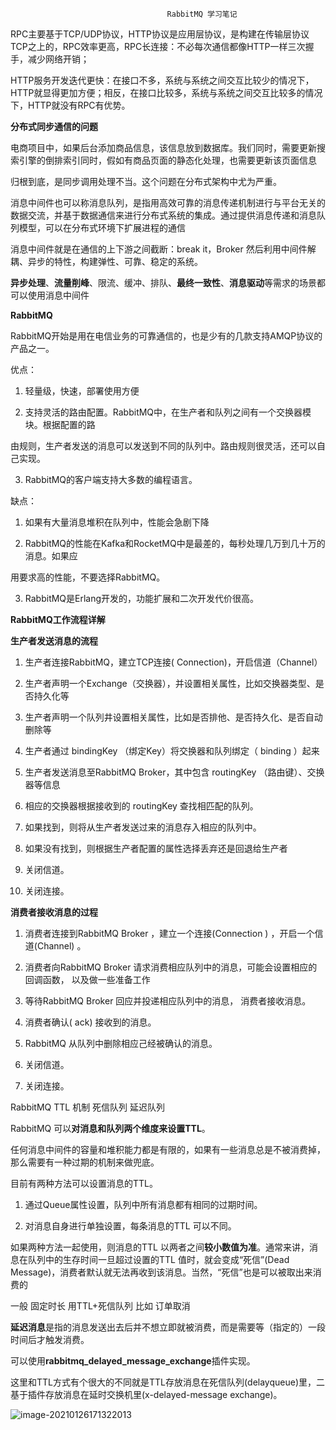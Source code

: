                                        RabbitMQ 学习笔记



RPC主要基于TCP/UDP协议，HTTP协议是应用层协议，是构建在传输层协议TCP之上的，RPC效率更高，RPC长连接：不必每次通信都像HTTP一样三次握手，减少网络开销；

HTTP服务开发迭代更快：在接口不多，系统与系统之间交互比较少的情况下，HTTP就显得更加方便；相反，在接口比较多，系统与系统之间交互比较多的情况下，HTTP就没有RPC有优势。

 **分布式同步通信的问题**

电商项目中，如果后台添加商品信息，该信息放到数据库。我们同时，需要更新搜索引擎的倒排索引同时，假如有商品页面的静态化处理，也需要更新该页面信息

归根到底，是同步调用处理不当。这个问题在分布式架构中尤为严重。

消息中间件也可以称消息队列，是指用高效可靠的消息传递机制进行与平台无关的数据交流，并基于数据通信来进行分布式系统的集成。通过提供消息传递和消息队列模型，可以在分布式环境下扩展进程的通信

消息中间件就是在通信的上下游之间截断：break it，Broker 然后利用中间件解耦、异步的特性，构建弹性、可靠、稳定的系统。

**异步处理**、**流量削峰**、限流、缓冲、排队、**最终一致性**、**消息驱动**等需求的场景都可以使用消息中间件

**RabbitMQ**

RabbitMQ开始是用在电信业务的可靠通信的，也是少有的几款支持AMQP协议的产品之一。

优点：

1. 轻量级，快速，部署使用方便

2. 支持灵活的路由配置。RabbitMQ中，在生产者和队列之间有一个交换器模块。根据配置的路

由规则，生产者发送的消息可以发送到不同的队列中。路由规则很灵活，还可以自己实现。

3. RabbitMQ的客户端支持大多数的编程语言。

缺点：

1. 如果有大量消息堆积在队列中，性能会急剧下降

2. RabbitMQ的性能在Kafka和RocketMQ中是最差的，每秒处理几万到几十万的消息。如果应

用要求高的性能，不要选择RabbitMQ。 

3. RabbitMQ是Erlang开发的，功能扩展和二次开发代价很高。

**RabbitMQ工作流程详解**

 **生产者发送消息的流程**

1. 生产者连接RabbitMQ，建立TCP连接( Connection)，开启信道（Channel） 

2. 生产者声明一个Exchange（交换器），并设置相关属性，比如交换器类型、是否持久化等

3. 生产者声明一个队列井设置相关属性，比如是否排他、是否持久化、是否自动删除等

4. 生产者通过 bindingKey （绑定Key）将交换器和队列绑定（ binding ）起来

5. 生产者发送消息至RabbitMQ Broker，其中包含 routingKey （路由键）、交换器等信息

6. 相应的交换器根据接收到的 routingKey 查找相匹配的队列。

7. 如果找到，则将从生产者发送过来的消息存入相应的队列中。

8. 如果没有找到，则根据生产者配置的属性选择丢弃还是回退给生产者

9. 关闭信道。

10. 关闭连接。

**消费者接收消息的过程**

1. 消费者连接到RabbitMQ Broker ，建立一个连接(Connection ) ，开启一个信道(Channel) 。 

2. 消费者向RabbitMQ Broker 请求消费相应队列中的消息，可能会设置相应的回调函数， 以及做一些准备工作

3. 等待RabbitMQ Broker 回应并投递相应队列中的消息， 消费者接收消息。

4. 消费者确认( ack) 接收到的消息。

5. RabbitMQ 从队列中删除相应己经被确认的消息。

6. 关闭信道。

7. 关闭连接。

RabbitMQ TTL 机制    死信队列        延迟队列

RabbitMQ 可以**对消息和队列两个维度来设置TTL**。

任何消息中间件的容量和堆积能力都是有限的，如果有一些消息总是不被消费掉，那么需要有一种过期的机制来做兜底。

目前有两种方法可以设置消息的TTL。 

1. 通过Queue属性设置，队列中所有消息都有相同的过期时间。

2. 对消息自身进行单独设置，每条消息的TTL 可以不同。

如果两种方法一起使用，则消息的TTL 以两者之间**较小数值为准**。通常来讲，消息在队列中的生存时间一旦超过设置的TTL 值时，就会变成“死信”(Dead Message)，消费者默认就无法再收到该消息。当然，“死信”也是可以被取出来消费的

  一般 固定时长 用TTL+死信队列   比如 订单取消

**延迟消息**是指的消息发送出去后并不想立即就被消费，而是需要等（指定的）一段时间后才触发消费。

可以使用**rabbitmq_delayed_message_exchange**插件实现。

这里和TTL方式有个很大的不同就是TTL存放消息在死信队列(delayqueue)里，二基于插件存放消息在延时交换机里(x-delayed-message exchange)。 

![image-20210126171322013](https://gitee.com/adc123321/blog_img/raw/master/image/202101/26/171322-46544.png)

